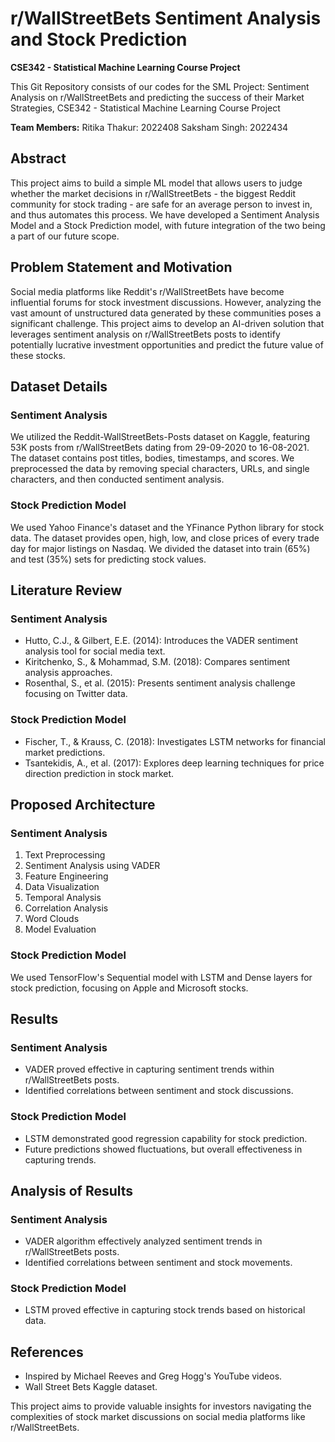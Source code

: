 # r/WallStreetBets Sentiment Analysis and Stock Prediction
**CSE342 - Statistical Machine Learning Course Project**

This Git Repository consists of our codes for the SML Project: Sentiment Analysis on r/WallStreetBets and predicting the success of their Market Strategies, CSE342 - Statistical Machine Learning Course Project

**Team Members:**
Ritika Thakur: 2022408
Saksham Singh: 2022434

## Abstract

This project aims to build a simple ML model that allows users to judge whether the market decisions in r/WallStreetBets - the biggest Reddit community for stock trading - are safe for an average person to invest in, and thus automates this process. We have developed a Sentiment Analysis Model and a Stock Prediction model, with future integration of the two being a part of our future scope.

## Problem Statement and Motivation

Social media platforms like Reddit's r/WallStreetBets have become influential forums for stock investment discussions. However, analyzing the vast amount of unstructured data generated by these communities poses a significant challenge. This project aims to develop an AI-driven solution that leverages sentiment analysis on r/WallStreetBets posts to identify potentially lucrative investment opportunities and predict the future value of these stocks.

## Dataset Details

### Sentiment Analysis
We utilized the Reddit-WallStreetBets-Posts dataset on Kaggle, featuring 53K posts from r/WallStreetBets dating from 29-09-2020 to 16-08-2021. The dataset contains post titles, bodies, timestamps, and scores. We preprocessed the data by removing special characters, URLs, and single characters, and then conducted sentiment analysis.

### Stock Prediction Model
We used Yahoo Finance's dataset and the YFinance Python library for stock data. The dataset provides open, high, low, and close prices of every trade day for major listings on Nasdaq. We divided the dataset into train (65%) and test (35%) sets for predicting stock values.

## Literature Review

### Sentiment Analysis
- Hutto, C.J., & Gilbert, E.E. (2014): Introduces the VADER sentiment analysis tool for social media text.
- Kiritchenko, S., & Mohammad, S.M. (2018): Compares sentiment analysis approaches.
- Rosenthal, S., et al. (2015): Presents sentiment analysis challenge focusing on Twitter data.

### Stock Prediction Model
- Fischer, T., & Krauss, C. (2018): Investigates LSTM networks for financial market predictions.
- Tsantekidis, A., et al. (2017): Explores deep learning techniques for price direction prediction in stock market.

## Proposed Architecture

### Sentiment Analysis
1. Text Preprocessing
2. Sentiment Analysis using VADER
3. Feature Engineering
4. Data Visualization
5. Temporal Analysis
6. Correlation Analysis
7. Word Clouds
8. Model Evaluation

### Stock Prediction Model
We used TensorFlow's Sequential model with LSTM and Dense layers for stock prediction, focusing on Apple and Microsoft stocks.

## Results

### Sentiment Analysis
- VADER proved effective in capturing sentiment trends within r/WallStreetBets posts.
- Identified correlations between sentiment and stock discussions.

### Stock Prediction Model
- LSTM demonstrated good regression capability for stock prediction.
- Future predictions showed fluctuations, but overall effectiveness in capturing trends.

## Analysis of Results

### Sentiment Analysis
- VADER algorithm effectively analyzed sentiment trends in r/WallStreetBets posts.
- Identified correlations between sentiment and stock movements.

### Stock Prediction Model
- LSTM proved effective in capturing stock trends based on historical data.

## References

- Inspired by Michael Reeves and Greg Hogg's YouTube videos.
- Wall Street Bets Kaggle dataset.

This project aims to provide valuable insights for investors navigating the complexities of stock market discussions on social media platforms like r/WallStreetBets.
